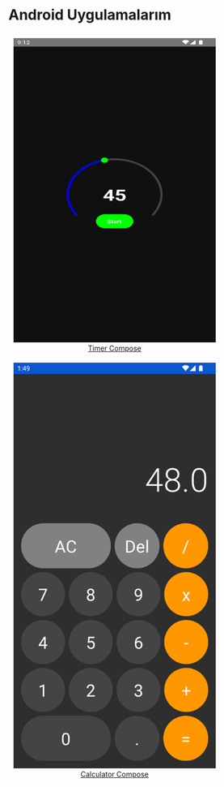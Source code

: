 # Android Uygulamalarım

<div style="display: inline-block; text-align: center; margin: 10px;">
  <a href="https://github.com/pekeramazan/TimerCompose" title="Timer Compose">
    <img src="https://github.com/pekeramazan/pekeramazan/blob/main/images/timer.png" width="400" height="600" alt="Timer Compose">
  </a>
  <br>
  <a href="https://github.com/pekeramazan/TimerCompose" title="Timer Compose">Timer Compose</a>
</div>

<div style="display: inline-block; text-align: center; margin: 10px;">
  <a href="https://github.com/pekeramazan/CalculatorCompose" title="Calculator Compose">
    <img src="https://github.com/pekeramazan/pekeramazan/blob/main/images/calculator.png" width="400" height="800" alt="Calculator Compose">
  </a>
  <br>
  <a href="https://github.com/pekeramazan/CalculatorCompose" title="Calculator Compose">Calculator Compose</a>
</div>
